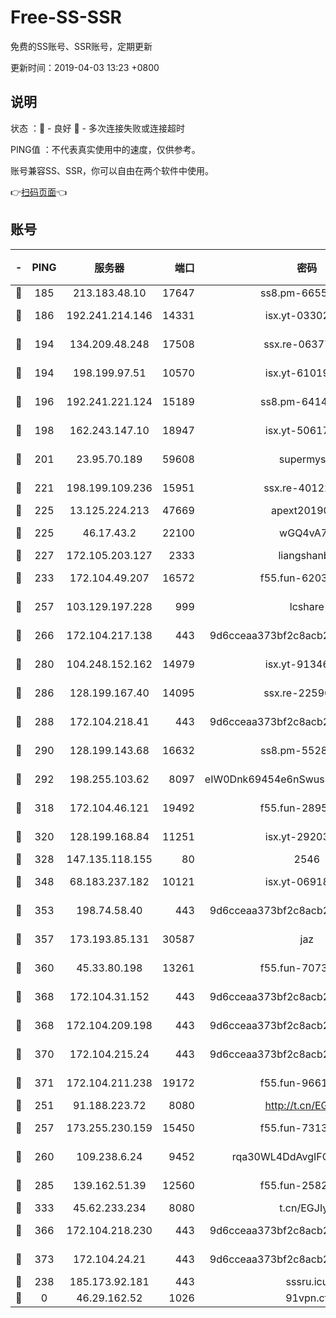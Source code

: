 # Free-SS-SSR

免费的SS账号、SSR账号，定期更新

更新时间：2019-04-03 13:23 +0800

## 说明

状态     ：🙂 - 良好 🙁 - 多次连接失败或连接超时

PING值   ：不代表真实使用中的速度，仅供参考。

账号兼容SS、SSR，你可以自由在两个软件中使用。

👉[扫码页面](https://liesauer.github.io/Free-SS-SSR/)👈

## 账号

|-|PING|服务器|端口|密码|加密方式|区域|
|:----:|:----:|:-----:|-----:|:----:|:----:|:----:|
|🙂|185|213.183.48.10|17647|ss8.pm-66557674|rc4-md5|RU|
|🙂|186|192.241.214.146|14331|isx.yt-03302114|aes-256-cfb|US|
|🙂|194|134.209.48.248|17508|ssx.re-06377061|aes-256-cfb|US|
|🙂|194|198.199.97.51|10570|isx.yt-61019132|aes-256-cfb|US|
|🙂|196|192.241.221.124|15189|ss8.pm-64148140|aes-256-cfb|US|
|🙂|198|162.243.147.10|18947|isx.yt-50617659|aes-256-cfb|US|
|🙂|201|23.95.70.189|59608|supermyssr|chacha20-ietf|US|
|🙂|221|198.199.109.236|15951|ssx.re-40122828|aes-256-cfb|US|
|🙂|225|13.125.224.213|47669|apext2019001|chacha20|KR|
|🙂|225|46.17.43.2|22100|wGQ4vA7D|aes-256-gcm|RU|
|🙂|227|172.105.203.127|2333|liangshanbo|chacha20|JP|
|🙂|233|172.104.49.207|16572|f55.fun-62039376|aes-256-cfb|SG|
|🙂|257|103.129.197.228|999|lcshare|aes-256-cfb|US|
|🙂|266|172.104.217.138|443|9d6cceaa373bf2c8acb22e60b6a58be6|aes-256-cfb|US|
|🙂|280|104.248.152.162|14979|isx.yt-91346300|aes-256-cfb|SG|
|🙂|286|128.199.167.40|14095|ssx.re-22596370|aes-256-cfb|SG|
|🙂|288|172.104.218.41|443|9d6cceaa373bf2c8acb22e60b6a58be6|aes-256-cfb|US|
|🙂|290|128.199.143.68|16632|ss8.pm-55286223|aes-256-cfb|SG|
|🙂|292|198.255.103.62|8097|eIW0Dnk69454e6nSwuspv9DmS201tQ0D|aes-256-cfb|US|
|🙂|318|172.104.46.121|19492|f55.fun-28953423|aes-256-cfb|SG|
|🙂|320|128.199.168.84|11251|isx.yt-29203965|aes-256-cfb|SG|
|🙂|328|147.135.118.155|80|2546|chacha20|US|
|🙂|348|68.183.237.182|10121|isx.yt-06918011|aes-256-cfb|SG|
|🙂|353|198.74.58.40|443|9d6cceaa373bf2c8acb22e60b6a58be6|aes-256-cfb|US|
|🙂|357|173.193.85.131|30587|jaz|aes-256-cfb|US|
|🙂|360|45.33.80.198|13261|f55.fun-70732084|aes-256-cfb|US|
|🙂|368|172.104.31.152|443|9d6cceaa373bf2c8acb22e60b6a58be6|aes-256-cfb|US|
|🙂|368|172.104.209.198|443|9d6cceaa373bf2c8acb22e60b6a58be6|aes-256-cfb|US|
|🙂|370|172.104.215.24|443|9d6cceaa373bf2c8acb22e60b6a58be6|aes-256-cfb|US|
|🙂|371|172.104.211.238|19172|f55.fun-96617780|aes-256-cfb|US|
|🙂|251|91.188.223.72|8080|http://t.cn/EGJIyrl|rc4-md5|RU|
|🙂|257|173.255.230.159|15450|f55.fun-73133420|aes-256-cfb|US|
|🙂|260|109.238.6.24|9452|rqa30WL4DdAvgIFG6Fs3znzTa|aes-256-cfb|FR|
|🙂|285|139.162.51.39|12560|f55.fun-25829930|aes-256-cfb|SG|
|🙂|333|45.62.233.234|8080|t.cn/EGJIyrl|rc4-md5|CA|
|🙂|366|172.104.218.230|443|9d6cceaa373bf2c8acb22e60b6a58be6|aes-256-cfb|US|
|🙂|373|172.104.24.21|443|9d6cceaa373bf2c8acb22e60b6a58be6|aes-256-cfb|US|
|🙁|238|185.173.92.181|443|sssru.icu|rc4-md5|RU|
|🙁|0|46.29.162.52|1026|91vpn.cf|rc4-md5|RU|
